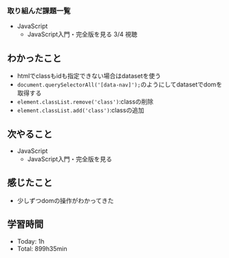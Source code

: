 ### 取り組んだ課題一覧
- JavaScript
  - JavaScript入門・完全版を見る 3/4 視聴
## わかったこと
- htmlでclassもidも指定できない場合はdatasetを使う
- `document.querySelectorAll('[data-nav]');`のようにしてdatasetでdomを取得する
- `element.classList.remove('class')`:classの削除
- `element.classList.add('class')`:classの追加
## 次やること
- JavaScript
  - JavaScript入門・完全版を見る
## 感じたこと
- 少しずつdomの操作がわかってきた
## 学習時間
- Today: 1h
- Total: 899h35min